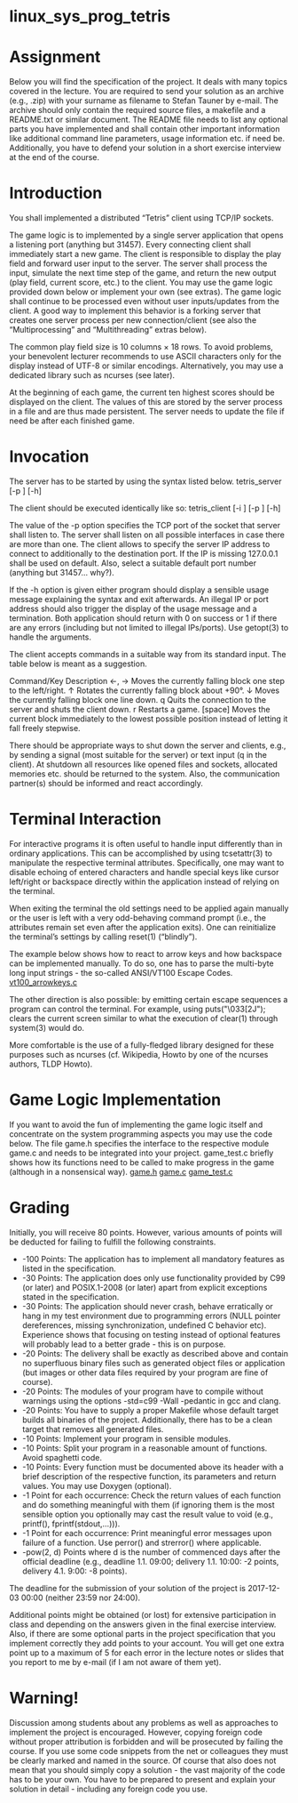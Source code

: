 # linux_sys_prog_tetris
# Assignment
Below you will find the specification of the project. It deals with many topics covered in the lecture. You are required to send your solution as an archive (e.g., .zip) with your surname as filename to Stefan Tauner by e-mail. The archive should only contain the required source files, a makefile and a README.txt or similar document. The README file needs to list any optional parts you have implemented and shall contain other important information like additional command line parameters, usage information etc. if need be. Additionally, you have to defend your solution in a short exercise interview at the end of the course.

# Introduction
You shall implemented a distributed “Tetris” client using TCP/IP sockets.

The game logic is to implemented by a single server application that opens a listening port (anything but 31457). Every connecting client shall immediately start a new game. The client is responsible to display the play field and forward user input to the server. The server shall process the input, simulate the next time step of the game, and return the new output (play field, current score, etc.) to the client. You may use the game logic provided down below or implement your own (see extras). The game logic shall continue to be processed even without user inputs/updates from the client. A good way to implement this behavior is a forking server that creates one server process per new connection/client (see also the “Multiprocessing” and “Multithreading” extras below).

The common play field size is 10 columns × 18 rows. To avoid problems, your benevolent lecturer recommends to use ASCII characters only for the display instead of UTF-8 or similar encodings. Alternatively, you may use a dedicated library such as ncurses (see later).

At the beginning of each game, the current ten highest scores should be displayed on the client. The values of this are stored by the server process in a file and are thus made persistent. The server needs to update the file if need be after each finished game.

# Invocation
The server has to be started by using the syntax listed below.
tetris_server [-p <port>] [-h]

The client should be executed identically like so:
tetris_client [-i <server ip>] [-p <server port>] [-h]

The value of the -p option specifies the TCP port of the socket that server shall listen to. The server shall listen on all possible interfaces in case there are more than one. The client allows to specify the server IP address to connect to additionally to the destination port. If the IP is missing 127.0.0.1 shall be used on default. Also, select a suitable default port number (anything but 31457…​ why?).

If the -h option is given either program should display a sensible usage message explaining the syntax and exit afterwards. An illegal IP or port address should also trigger the display of the usage message and a termination. Both application should return with 0 on success or 1 if there are any errors (including but not limited to illegal IPs/ports). Use getopt(3) to handle the arguments.

The client accepts commands in a suitable way from its standard input. The table below is meant as a suggestion.

Command/Key	Description
←, →    Moves the currently falling block one step to the left/right.
↑       Rotates the currently falling block about +90°.
↓       Moves the currently falling block one line down.
q       Quits the connection to the server and shuts the client down.
r       Restarts a game.
[space] Moves the current block immediately to the lowest possible position instead of letting it fall freely stepwise.

There should be appropriate ways to shut down the server and clients, e.g., by sending a signal (most suitable for the server) or text input (q in the client). At shutdown all resources like opened files and sockets, allocated memories etc. should be returned to the system. Also, the communication partner(s) should be informed and react accordingly.

# Terminal Interaction
For interactive programs it is often useful to handle input differently than in ordinary applications. This can be accomplished by using tcsetattr(3) to manipulate the respective terminal attributes. Specifically, one may want to disable echoing of entered characters and handle special keys like cursor left/right or backspace directly within the application instead of relying on the terminal.

When exiting the terminal the old settings need to be applied again manually or the user is left with a very odd-behaving command prompt (i.e., the attributes remain set even after the application exits). One can reinitialize the terminal’s settings by calling reset(1) (“blindly”).

The example below shows how to react to arrow keys and how backspace can be implemented manually. To do so, one has to parse the multi-byte long input strings - the so-called ANSI/VT100 Escape Codes.
[vt100_arrowkeys.c](https://cis.technikum-wien.at/documents/mes/1/sec/semesterplan/em2/listings/vt100_arrowkeys.c)

The other direction is also possible: by emitting certain escape sequences a program can control the terminal. For example, using puts("\033[2J"); clears the current screen similar to what the execution of clear(1) through system(3) would do.

More comfortable is the use of a fully-fledged library designed for these purposes such as ncurses (cf. Wikipedia, Howto by one of the ncurses authors, TLDP Howto).

# Game Logic Implementation
If you want to avoid the fun of implementing the game logic itself and concentrate on the system programming aspects you may use the code below. The file game.h specifies the interface to the respective module game.c and needs to be integrated into your project. game_test.c briefly shows how its functions need to be called to make progress in the game (although in a nonsensical way).
[game.h](https://cis.technikum-wien.at/documents/mes/1/sec/semesterplan/em2/listings/game.h)
[game.c](https://cis.technikum-wien.at/documents/mes/1/sec/semesterplan/em2/listings/game.c)
[game_test.c](https://cis.technikum-wien.at/documents/mes/1/sec/semesterplan/em2/listings/game_test.c)

# Grading
Initially, you will receive 80 points. However, various amounts of points will be deducted for failing to fulfill the following constraints.

* -100 Points: The application has to implement all mandatory features as listed in the specification.
* -30 Points: The application does only use functionality provided by C99 (or later) and POSIX.1-2008 (or later) apart from explicit exceptions stated in the specification.
* -30 Points: The application should never crash, behave erratically or hang in my test environment due to programming errors (NULL pointer dereferences, missing synchronization, undefined C behavior etc). Experience shows that focusing on testing instead of optional features will probably lead to a better grade - this is on purpose.
* -20 Points: The delivery shall be exactly as described above and contain no superfluous binary files such as generated object files or application (but images or other data files required by your program are fine of course).
* -20 Points: The modules of your program have to compile without warnings using the options -std=c99 -Wall -pedantic in gcc and clang.
* -20 Points: You have to supply a proper Makefile whose default target builds all binaries of the project. Additionally, there has to be a clean target that removes all generated files.
* -10 Points: Implement your program in sensible modules.
* -10 Points: Split your program in a reasonable amount of functions. Avoid spaghetti code.
* -10 Points: Every function must be documented above its header with a brief description of the respective function, its parameters and return values. You may use Doxygen (optional).
* -1 Point for each occurrence: Check the return values of each function and do something meaningful with them (if ignoring them is the most sensible option you optionally may cast the result value to void (e.g., printf(), fprintf(stdout,…​))).
* -1 Point for each occurrence: Print meaningful error messages upon failure of a function. Use perror() and strerror() where applicable.
* -pow(2, d) Points where d is the number of commenced days after the official deadline (e.g., deadline 1.1. 09:00; delivery 1.1. 10:00: -2 points, delivery 4.1. 9:00: -8 points).

The deadline for the submission of your solution of the project is 2017-12-03 00:00 (neither 23:59 nor 24:00).

Additional points might be obtained (or lost) for extensive participation in class and depending on the answers given in the final exercise interview. Also, if there are some optional parts in the project specification that you implement correctly they add points to your account. You will get one extra point up to a maximum of 5 for each error in the lecture notes or slides that you report to me by e-mail (if I am not aware of them yet).

# Warning!
Discussion among students about any problems as well as approaches to implement the project is encouraged. However, copying foreign code without proper attribution is forbidden and will be prosecuted by failing the course. If you use some code snippets from the net or colleagues they must be clearly marked and named in the source. Of course that also does not mean that you should simply copy a solution - the vast majority of the code has to be your own. You have to be prepared to present and explain your solution in detail - including any foreign code you use.
